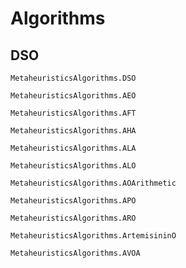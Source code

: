 # Algorithms

## DSO

```@docs
MetaheuristicsAlgorithms.DSO
```

```@docs 
MetaheuristicsAlgorithms.AEO
```

```@docs 
MetaheuristicsAlgorithms.AFT
```

```@docs 
MetaheuristicsAlgorithms.AHA
```

```@docs 
MetaheuristicsAlgorithms.ALA
```

```@docs 
MetaheuristicsAlgorithms.ALO
```

```@docs 
MetaheuristicsAlgorithms.AOArithmetic
```

```@docs 
MetaheuristicsAlgorithms.APO
```

```@docs
MetaheuristicsAlgorithms.ARO
```

```@docs
MetaheuristicsAlgorithms.ArtemisininO
```

```@docs
MetaheuristicsAlgorithms.AVOA
```


